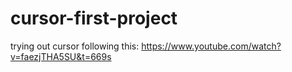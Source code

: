 # cursor-first-project
trying out cursor 
following this: https://www.youtube.com/watch?v=faezjTHA5SU&t=669s
